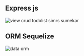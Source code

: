 ## Express js
![view crud todolist simrs sumekar](https://github.com/user-attachments/assets/38002a5c-3189-4b54-9398-efbab3548966)

## ORM Sequelize
![data orm](https://github.com/user-attachments/assets/9ef4b3d1-a501-42bb-b1ad-9f2e09223c41)

